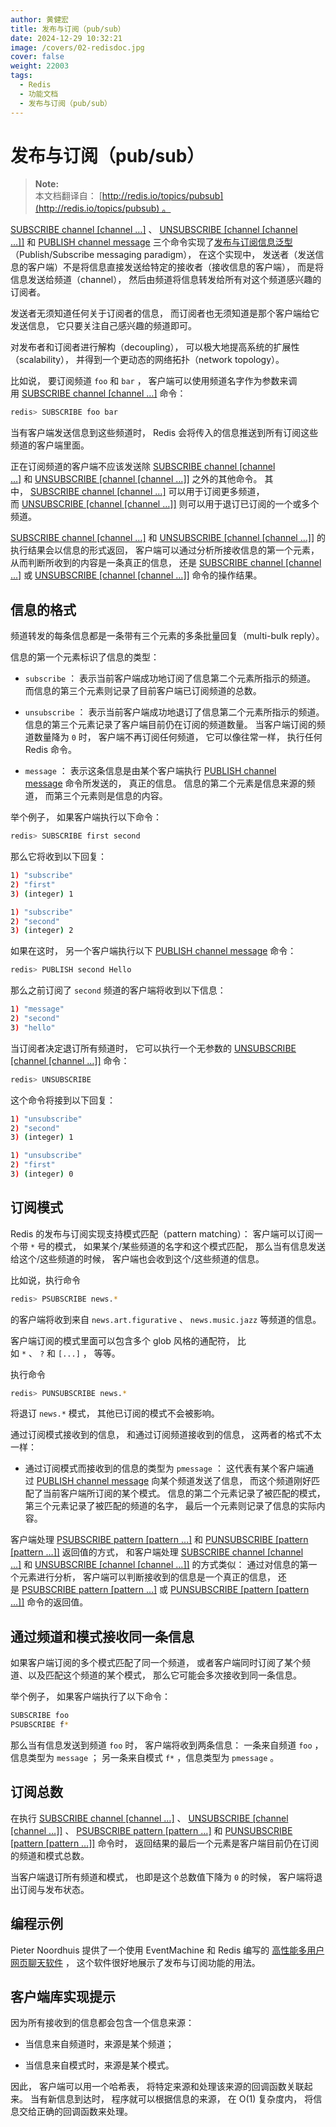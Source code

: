 ```yaml
---
author: 黄健宏
title: 发布与订阅（pub/sub）
date: 2024-12-29 10:32:21
image: /covers/02-redisdoc.jpg
cover: false
weight: 22003
tags:
  - Redis
  - 功能文档
  - 发布与订阅（pub/sub）
---
```


# 发布与订阅（pub/sub）

> **Note:**  
> 本文档翻译自： [http://redis.io/topics/pubsub](http://redis.io/topics/pubsub) 。

[SUBSCRIBE channel [channel …]](../pubsub/subscribe.html#subscribe) 、 [UNSUBSCRIBE [channel [channel …]]](../pubsub/unsubscribe.html#unsubscribe) 和 [PUBLISH channel message](../pubsub/publish.html#publish) 三个命令实现了[发布与订阅信息泛型](http://en.wikipedia.org/wiki/Publish/subscribe)（Publish/Subscribe messaging paradigm）， 在这个实现中， 发送者（发送信息的客户端）不是将信息直接发送给特定的接收者（接收信息的客户端）， 而是将信息发送给频道（channel）， 然后由频道将信息转发给所有对这个频道感兴趣的订阅者。

发送者无须知道任何关于订阅者的信息， 而订阅者也无须知道是那个客户端给它发送信息， 它只要关注自己感兴趣的频道即可。

对发布者和订阅者进行解构（decoupling）， 可以极大地提高系统的扩展性（scalability）， 并得到一个更动态的网络拓扑（network topology）。

比如说， 要订阅频道 `foo` 和 `bar` ， 客户端可以使用频道名字作为参数来调用 [SUBSCRIBE channel [channel …]](../pubsub/subscribe.html#subscribe) 命令：

```bash
redis> SUBSCRIBE foo bar
```

当有客户端发送信息到这些频道时， Redis 会将传入的信息推送到所有订阅这些频道的客户端里面。

正在订阅频道的客户端不应该发送除 [SUBSCRIBE channel [channel …]](../pubsub/subscribe.html#subscribe) 和 [UNSUBSCRIBE [channel [channel …]]](../pubsub/unsubscribe.html#unsubscribe) 之外的其他命令。 其中， [SUBSCRIBE channel [channel …]](../pubsub/subscribe.html#subscribe) 可以用于订阅更多频道， 而 [UNSUBSCRIBE [channel [channel …]]](../pubsub/unsubscribe.html#unsubscribe) 则可以用于退订已订阅的一个或多个频道。

[SUBSCRIBE channel [channel …]](../pubsub/subscribe.html#subscribe) 和 [UNSUBSCRIBE [channel [channel …]]](../pubsub/unsubscribe.html#unsubscribe) 的执行结果会以信息的形式返回， 客户端可以通过分析所接收信息的第一个元素， 从而判断所收到的内容是一条真正的信息， 还是 [SUBSCRIBE channel [channel …]](../pubsub/subscribe.html#subscribe) 或 [UNSUBSCRIBE [channel [channel …]]](../pubsub/unsubscribe.html#unsubscribe) 命令的操作结果。

## 信息的格式

频道转发的每条信息都是一条带有三个元素的多条批量回复（multi-bulk reply）。

信息的第一个元素标识了信息的类型：

- `subscribe` ： 表示当前客户端成功地订阅了信息第二个元素所指示的频道。 而信息的第三个元素则记录了目前客户端已订阅频道的总数。
    
- `unsubscribe` ： 表示当前客户端成功地退订了信息第二个元素所指示的频道。 信息的第三个元素记录了客户端目前仍在订阅的频道数量。 当客户端订阅的频道数量降为 `0` 时， 客户端不再订阅任何频道， 它可以像往常一样， 执行任何 Redis 命令。
    
- `message` ： 表示这条信息是由某个客户端执行 [PUBLISH channel message](../pubsub/publish.html#publish) 命令所发送的， 真正的信息。 信息的第二个元素是信息来源的频道， 而第三个元素则是信息的内容。
    

举个例子， 如果客户端执行以下命令：

```bash
redis> SUBSCRIBE first second
```

那么它将收到以下回复：

```bash
1) "subscribe"
2) "first"
3) (integer) 1

1) "subscribe"
2) "second"
3) (integer) 2
```

如果在这时， 另一个客户端执行以下 [PUBLISH channel message](../pubsub/publish.html#publish) 命令：

```bash
redis> PUBLISH second Hello
```

那么之前订阅了 `second` 频道的客户端将收到以下信息：

```bash
1) "message"
2) "second"
3) "hello"
```

当订阅者决定退订所有频道时， 它可以执行一个无参数的 [UNSUBSCRIBE [channel [channel …]]](../pubsub/unsubscribe.html#unsubscribe) 命令：

```bash
redis> UNSUBSCRIBE
```

这个命令将接到以下回复：

```bash
1) "unsubscribe"
2) "second"
3) (integer) 1

1) "unsubscribe"
2) "first"
3) (integer) 0
```

## 订阅模式

Redis 的发布与订阅实现支持模式匹配（pattern matching）： 客户端可以订阅一个带 `*` 号的模式， 如果某个/某些频道的名字和这个模式匹配， 那么当有信息发送给这个/这些频道的时候， 客户端也会收到这个/这些频道的信息。

比如说，执行命令

```bash
redis> PSUBSCRIBE news.*
```

的客户端将收到来自 `news.art.figurative` 、 `news.music.jazz` 等频道的信息。

客户端订阅的模式里面可以包含多个 glob 风格的通配符， 比如 `*` 、 `?` 和 `[...]` ， 等等。

执行命令

```bash
redis> PUNSUBSCRIBE news.*
```

将退订 `news.*` 模式， 其他已订阅的模式不会被影响。

通过订阅模式接收到的信息， 和通过订阅频道接收到的信息， 这两者的格式不太一样：

- 通过订阅模式而接收到的信息的类型为 `pmessage` ： 这代表有某个客户端通过 [PUBLISH channel message](../pubsub/publish.html#publish) 向某个频道发送了信息， 而这个频道刚好匹配了当前客户端所订阅的某个模式。 信息的第二个元素记录了被匹配的模式， 第三个元素记录了被匹配的频道的名字， 最后一个元素则记录了信息的实际内容。
    

客户端处理 [PSUBSCRIBE pattern [pattern …]](../pubsub/psubscribe.html#psubscribe) 和 [PUNSUBSCRIBE [pattern [pattern …]]](../pubsub/punsubscribe.html#punsubscribe) 返回值的方式， 和客户端处理 [SUBSCRIBE channel [channel …]](../pubsub/subscribe.html#subscribe) 和 [UNSUBSCRIBE [channel [channel …]]](../pubsub/unsubscribe.html#unsubscribe) 的方式类似： 通过对信息的第一个元素进行分析， 客户端可以判断接收到的信息是一个真正的信息， 还是 [PSUBSCRIBE pattern [pattern …]](../pubsub/psubscribe.html#psubscribe) 或 [PUNSUBSCRIBE [pattern [pattern …]]](../pubsub/punsubscribe.html#punsubscribe) 命令的返回值。

## 通过频道和模式接收同一条信息

如果客户端订阅的多个模式匹配了同一个频道， 或者客户端同时订阅了某个频道、以及匹配这个频道的某个模式， 那么它可能会多次接收到同一条信息。

举个例子， 如果客户端执行了以下命令：

```bash
SUBSCRIBE foo
PSUBSCRIBE f*
```

那么当有信息发送到频道 `foo` 时， 客户端将收到两条信息： 一条来自频道 `foo` ，信息类型为 `message` ； 另一条来自模式 `f*` ，信息类型为 `pmessage` 。

## 订阅总数

在执行 [SUBSCRIBE channel [channel …]](../pubsub/subscribe.html#subscribe) 、 [UNSUBSCRIBE [channel [channel …]]](../pubsub/unsubscribe.html#unsubscribe) 、 [PSUBSCRIBE pattern [pattern …]](../pubsub/psubscribe.html#psubscribe) 和 [PUNSUBSCRIBE [pattern [pattern …]]](../pubsub/punsubscribe.html#punsubscribe) 命令时， 返回结果的最后一个元素是客户端目前仍在订阅的频道和模式总数。

当客户端退订所有频道和模式， 也即是这个总数值下降为 `0` 的时候， 客户端将退出订阅与发布状态。

## 编程示例

Pieter Noordhuis 提供了一个使用 EventMachine 和 Redis 编写的 [高性能多用户网页聊天软件](https://gist.github.com/348262) ， 这个软件很好地展示了发布与订阅功能的用法。

## 客户端库实现提示

因为所有接收到的信息都会包含一个信息来源：

- 当信息来自频道时，来源是某个频道；
    
- 当信息来自模式时，来源是某个模式。
    

因此， 客户端可以用一个哈希表， 将特定来源和处理该来源的回调函数关联起来。 当有新信息到达时， 程序就可以根据信息的来源， 在 O(1) 复杂度内， 将信息交给正确的回调函数来处理。